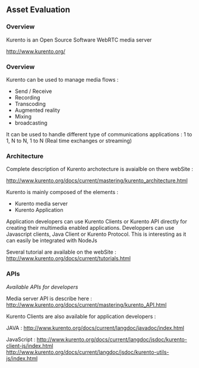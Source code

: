 ## Asset Evaluation

### Overview

Kurento is an Open Source Software WebRTC media server

http://www.kurento.org/


### Overview

Kurento can be used to manage media flows :
- Send / Receive
- Recording
- Transcoding
- Augmented reality
- Mixing
- broadcasting

It can be used to handle different type of communications applications : 1 to 1, N to N, 1 to N
(Real time exchanges or streaming)


### Architecture

Complete description of Kurento archotecture is avaialble on there webSite :

http://www.kurento.org/docs/current/mastering/kurento_architecture.html


Kurento is mainly composed of the elements :
- Kurento media server
- Kurento Application

Application developers can use Kurento Clients or Kurento API directly for creating their multimedia enabled applications.
Developpers can use Javascript clients, Java Client or Kurento Protocol. This is interesting as it can easily be integrated with NodeJs

Several tutorial are available on the webSite : http://www.kurento.org/docs/current/tutorials.html



### APIs

*Available APIs for developers*

Media server API is describe here :
http://www.kurento.org/docs/current/mastering/kurento_API.html

Kurento Clients are also available for application developers :

JAVA :
http://www.kurento.org/docs/current/langdoc/javadoc/index.html

JavaScript :
http://www.kurento.org/docs/current/langdoc/jsdoc/kurento-client-js/index.html
http://www.kurento.org/docs/current/langdoc/jsdoc/kurento-utils-js/index.html

